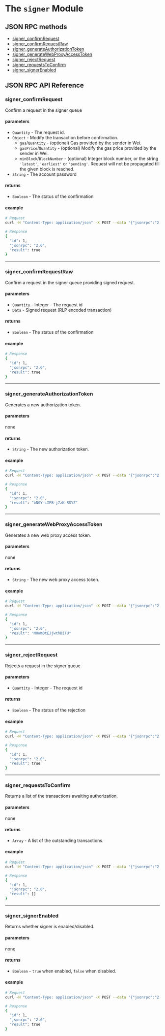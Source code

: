 # The `signer` Module

## JSON RPC methods

- [signer_confirmRequest](#signer_confirmrequest)
- [signer_confirmRequestRaw](#signer_confirmrequestraw)
- [signer_generateAuthorizationToken](#signer_generateauthorizationtoken)
- [signer_generateWebProxyAccessToken](#signer_generatewebproxyaccesstoken)
- [signer_rejectRequest](#signer_rejectrequest)
- [signer_requestsToConfirm](#signer_requeststoconfirm)
- [signer_signerEnabled](#signer_signerenabled)

## JSON RPC API Reference

### signer_confirmRequest

Confirm a request in the signer queue

#### parameters

- `Quantity` - The request id.
- `Object` - Modify the transaction before confirmation.
    - `gas`/`Quantity` - (optional) Gas provided by the sender in Wei.
    - `gasPrice`/`Quantity` - (optional) Modify the gas price provided by the sender in Wei.
    - `minBlock`/`BlockNumber` - (optional) Integer block number, or the string `'latest'`, `'earliest'` or `'pending'`. Request will not be propagated till the given block is reached.
- `String` - The account password

#### returns

- `Boolean` - The status of the confirmation

#### example

```bash
# Request
curl -H "Content-Type: application/json" -X POST --data '{"jsonrpc":"2.0","method":"signer_confirmRequest","params":["0x1",{},"hunter2"],"id":1}' localhost:8545

# Response
{
  "id": 1,
  "jsonrpc": "2.0",
  "result": true
}
```

***

### signer_confirmRequestRaw

Confirm a request in the signer queue providing signed request.

#### parameters

- `Quantity` - Integer - The request id
- `Data` - Signed request (RLP encoded transaction)

#### returns

- `Boolean` - The status of the confirmation

#### example

```bash
# Response
{
  "id": 1,
  "jsonrpc": "2.0",
  "result": true
}
```

***

### signer_generateAuthorizationToken

Generates a new authorization token.

#### parameters

none

#### returns

- `String` - The new authorization token.

#### example

```bash
# Request
curl -H "Content-Type: application/json" -X POST --data '{"jsonrpc":"2.0","method":"signer_generateAuthorizationToken","params":[],"id":1}' localhost:8545

# Response
{
  "id": 1,
  "jsonrpc": "2.0",
  "result": "bNGY-iIPB-j7zK-RSYZ"
}
```

***

### signer_generateWebProxyAccessToken

Generates a new web proxy access token.

#### parameters

none

#### returns

- `String` - The new web proxy access token.

#### example

```bash
# Request
curl -H "Content-Type: application/json" -X POST --data '{"jsonrpc":"2.0","method":"signer_generateWebProxyAccessToken","params":[],"id":1}' localhost:8545

# Response
{
  "id": 1,
  "jsonrpc": "2.0",
  "result": "MOWm0tEJjwthDiTU"
}
```

***

### signer_rejectRequest

Rejects a request in the signer queue

#### parameters

- `Quantity` - Integer - The request id

#### returns

- `Boolean` - The status of the rejection

#### example

```bash
# Request
curl -H "Content-Type: application/json" -X POST --data '{"jsonrpc":"2.0","method":"signer_rejectRequest","params":["0x1"],"id":1}' localhost:8545

# Response
{
  "id": 1,
  "jsonrpc": "2.0",
  "result": true
}
```

***

### signer_requestsToConfirm

Returns a list of the transactions awaiting authorization.

#### parameters

none

#### returns

- `Array` - A list of the outstanding transactions.

#### example

```bash
# Request
curl -H "Content-Type: application/json" -X POST --data '{"jsonrpc":"2.0","method":"signer_requestsToConfirm","params":[],"id":1}' localhost:8545

# Response
{
  "id": 1,
  "jsonrpc": "2.0",
  "result": []
}
```

***

### signer_signerEnabled

Returns whether signer is enabled/disabled.

#### parameters

none

#### returns

- `Boolean` - `true` when enabled, `false` when disabled.

#### example

```bash
# Request
curl -H "Content-Type: application/json" -X POST --data '{"jsonrpc":"2.0","method":"signer_signerEnabled","params":[],"id":1}' localhost:8545

# Response
{
  "id": 1,
  "jsonrpc": "2.0",
  "result": true
}
```
